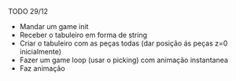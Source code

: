 TODO
29/12
- Mandar um game init
- Receber o tabuleiro em forma de string
- Criar o tabuleiro com as peças todas (dar posição ás peças z=0 inicialmente) 
- Fazer um game loop (usar o picking) com animação instantanea
- Faz animação
